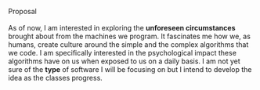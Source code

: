Proposal
<br><br>
As of now, I am interested in exploring the **unforeseen circumstances** brought about from the machines we program. It fascinates me how we, as humans, create culture around the simple and the complex algorithms that we code. I am specifically interested in the psychological impact these algorithms have on us when exposed to us on a daily basis. I am not yet sure of the **type** of software I will be focusing on but I intend to develop the idea as the classes progress. 
